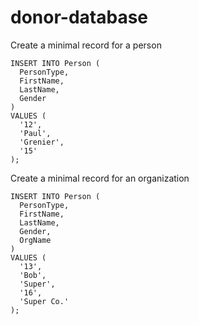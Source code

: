 donor-database
==============

Create a minimal record for a person

```
INSERT INTO Person (
  PersonType,
  FirstName,
  LastName,
  Gender
)
VALUES (
  '12',
  'Paul',
  'Grenier',
  '15'
);
```

Create a minimal record for an organization

```
INSERT INTO Person (
  PersonType,
  FirstName,
  LastName,
  Gender,
  OrgName
)
VALUES (
  '13',
  'Bob',
  'Super',
  '16',
  'Super Co.'
);
```
